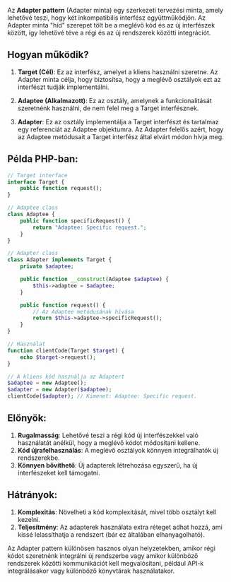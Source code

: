 Az **Adapter pattern** (Adapter minta) egy szerkezeti tervezési minta, amely lehetővé teszi, hogy két inkompatibilis interfész együttműködjön. Az Adapter minta "híd" szerepet tölt be a meglévő kód és az új interfészek között, így lehetővé téve a régi és az új rendszerek közötti integrációt.

## Hogyan működik?

1. **Target (Cél)**: Ez az interfész, amelyet a kliens használni szeretne. Az Adapter minta célja, hogy biztosítsa, hogy a meglévő osztályok ezt az interfészt tudják implementálni.

2. **Adaptee (Alkalmazott)**: Ez az osztály, amelynek a funkcionalitását szeretnénk használni, de nem felel meg a Target interfésznek.

3. **Adapter**: Ez az osztály implementálja a Target interfészt és tartalmaz egy referenciát az Adaptee objektumra. Az Adapter felelős azért, hogy az Adaptee metódusait a Target interfész által elvárt módon hívja meg.

## Példa PHP-ban:

```php
// Target interface
interface Target {
    public function request();
}

// Adaptee class
class Adaptee {
    public function specificRequest() {
        return "Adaptee: Specific request.";
    }
}

// Adapter class
class Adapter implements Target {
    private $adaptee;

    public function __construct(Adaptee $adaptee) {
        $this->adaptee = $adaptee;
    }

    public function request() {
        // Az Adaptee metódusának hívása
        return $this->adaptee->specificRequest();
    }
}

// Használat
function clientCode(Target $target) {
    echo $target->request();
}

// A kliens kód használja az Adaptert
$adaptee = new Adaptee();
$adapter = new Adapter($adaptee);
clientCode($adapter); // Kimenet: Adaptee: Specific request.
```

## Előnyök:

1. **Rugalmasság**: Lehetővé teszi a régi kód új interfészekkel való használatát anélkül, hogy a meglévő kódot módosítani kellene.
2. **Kód újrafelhasználás**: A meglévő osztályok könnyen integrálhatók új rendszerekbe.
3. **Könnyen bővíthető**: Új adapterek létrehozása egyszerű, ha új interfészeket kell támogatni.

## Hátrányok:

1. **Komplexitás**: Növelheti a kód komplexitását, mivel több osztályt kell kezelni.
2. **Teljesítmény**: Az adapterek használata extra réteget adhat hozzá, ami kissé lelassíthatja a rendszert (bár ez általában elhanyagolható).

Az Adapter pattern különösen hasznos olyan helyzetekben, amikor régi kódot szeretnénk integrálni új rendszerbe vagy amikor különböző rendszerek közötti kommunikációt kell megvalósítani, például API-k integrálásakor vagy különböző könyvtárak használatakor.
